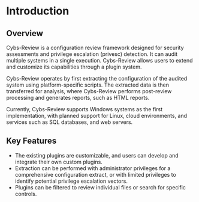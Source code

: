 # Introduction

## Overview

Cybs-Review is a configuration review framework designed for security assessments and privilege escalation (privesc) detection. It can audit multiple systems in a single execution. Cybs-Review allows users to extend and customize its capabilities through a plugin system.

Cybs-Review operates by first extracting the configuration of the audited system using platform-specific scripts. The extracted data is then transferred for analysis, where Cybs-Review performs post-review processing and generates reports, such as HTML reports.

Currently, Cybs-Review supports Windows systems as the first implementation, with planned support for Linux, cloud environments, and services such as SQL databases, and web servers.


## Key Features

- The existing plugins are customizable, and users can develop and integrate their own custom plugins.
- Extraction can be performed with administrator privileges for a comprehensive configuration extract, or with limited privileges to identify potential privilege escalation vectors.
- Plugins can be filtered to review individual files or search for specific controls.
